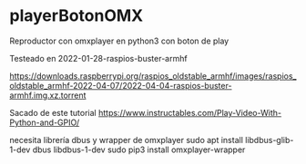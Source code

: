 # playerBotonOMX
Reproductor con omxplayer en python3 con boton de play

Testeado en 2022-01-28-raspios-buster-armhf

https://downloads.raspberrypi.org/raspios_oldstable_armhf/images/raspios_oldstable_armhf-2022-04-07/2022-04-04-raspios-buster-armhf.img.xz.torrent

Sacado de este tutorial
https://www.instructables.com/Play-Video-With-Python-and-GPIO/

necesita librería dbus y wrapper de omxplayer
sudo apt install libdbus-glib-1-dev dbus libdbus-1-dev
sudo pip3 install omxplayer-wrapper
